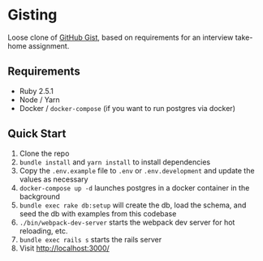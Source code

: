 # Gisting

Loose clone of [GitHub Gist](https://gist.github.com), based on requirements for an interview take-home assignment.

## Requirements

* Ruby 2.5.1
* Node / Yarn
* Docker / `docker-compose` (if you want to run postgres via docker)

## Quick Start

1. Clone the repo
2. `bundle install` and `yarn install` to install dependencies
3. Copy the `.env.example` file to `.env` or `.env.development` and update the values as necessary
4. `docker-compose up -d` launches postgres in a docker container in the background
5. `bundle exec rake db:setup` will create the db, load the schema, and seed the db with examples from this codebase
6. `./bin/webpack-dev-server` starts the webpack dev server for hot reloading, etc.
7. `bundle exec rails s` starts the rails server
8. Visit [http://localhost:3000/](http://localhost:3000/)
